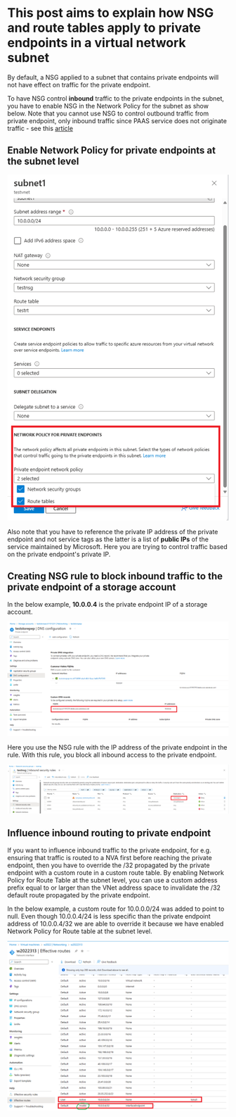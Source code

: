 # This post aims to explain how NSG and route tables apply to private endpoints in a virtual network subnet

By default, a NSG applied to a subnet that contains private endpoints will not have effect on traffic for the private endpoint. 

To have NSG control **inbound** traffic to the private endpoints in the subnet, you have to enable NSG in the Network Policy for the subnet as show below. Note that you cannot use NSG to control outbound traffic from private endpoint, only inbound traffic since PAAS service does not originate traffic - see this [article](https://learn.microsoft.com/en-us/azure/private-link/private-endpoint-overview#nsg-more-considerations)

## Enable Network Policy for private endpoints at the subnet level
![peppolicy1.png](https://github.com/chianw/chianw/blob/main/peppolicy1.png)

Also note that you have to reference the private IP address of the private endpoint and not service tags as the latter is a list of **public IPs** of the service maintained by Microsoft. Here you are trying to control traffic based on the private endpoint's private IP. 

## Creating NSG rule to block inbound traffic to the private endpoint of a storage account

In the below example, **10.0.0.4** is the private endpoint IP of a storage account.

![peppolicy4.png](https://github.com/chianw/chianw/blob/main/peppolicy4.png)

Here you use the NSG rule with the IP address of the private endpoint in the rule. With this rule, you block all inbound access to the private endpoint.

![peppolicy3.png](https://github.com/chianw/chianw/blob/main/peppolicy3.png)

## Influence inbound routing to private endpoint
If you want to influence inbound traffic to the private endpoint, for e.g. ensuring that traffic is routed to a NVA first before reaching the private endpoint, then you have to override the /32 propagated by the private endpoint with a custom route in a custom route table. By enabling Network Policy for Route Table at the subnet level, you can use a custom address prefix equal to or larger than the VNet address space to invalidate the /32 default route propagated by the private endpoint. 

In the below example, a custom route for 10.0.0.0/24 was added to point to null. Even though 10.0.0.4/24 is less specific than the private endpoint address of 10.0.0.4/32 we are able to override it because we have enabled Network Policy for Route table at the subnet level.

![peppolicy2.png](https://github.com/chianw/chianw/blob/main/peppolicy2.png)
